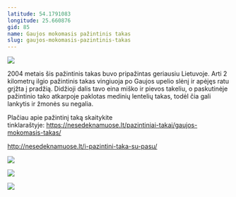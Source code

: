 ```yaml
---
latitude: 54.1791083
longitude: 25.660876
gid: 85
name: Gaujos mokomasis pažintinis takas
slug: gaujos-mokomasis-pazintinis-takas
---
```

![](https://doc-04-ag-mymaps.googleusercontent.com/untrusted/hostedimage/ihucu48q9m5s1hftel5u85tfdc/5cmsp8mbc8ufeao3vnu41fnbro/1641717000000/-WPmm_dsOCr8C_2Ftfdhs7CzXYdOD0wc/*/6AIsG_va3dTa3g0g4KyHNkuf3HeW33qGZzmghYdRUzIBcfmTWnSjMnYcccceUusOBcYzlf3AkG5ogCzy1u8BSgzFp-lBukIgDmIATjW7UdA5kHy3zSLPAip0caAXaSQFHZhlOxcCC3tUIh0kdpje4Jlu0BdMzAU680_QDzG0LPJPyoRBSYq2FVpZtuNG2tGfwBQ?session=0&fife)  
  
2004 metais šis pažintinis takas buvo pripažintas geriausiu Lietuvoje. Arti 2 kilometrų ilgio pažintinis takas vingiuoja po Gaujos upelio slėnį ir apėjęs ratu grįžta į pradžią. Didžioji dalis tavo eina miško ir pievos takeliu, o paskutinėje pažintinio tako atkarpoje paklotas medinių lentelių takas, todėl čia gali lankytis ir žmonės su negalia.  
  
Plačiau apie pažintinį taką skaitykite tinklaraštyje: https://nesedeknamuose.lt/pazintiniai-takai/gaujos-mokomasis-takas/  
  
http://nesedeknamuose.lt/i-pazintini-taka-su-pasu/  
  
![](https://doc-0s-ag-mymaps.googleusercontent.com/untrusted/hostedimage/ihucu48q9m5s1hftel5u85tfdc/tdn0l6m4ckt0ueghsgs1vk2bvc/1641717000000/-WPmm_dsOCr8C_2Ftfdhs7CzXYdOD0wc/*/6AIsG_vaLFn-mI-SEGhpQK3OVsbS8pmB7CpD90ENDf3N5KetLHoWCA2fuH7IlfwcBA9SjOK3mmQk9neo_EPSQKovp8FV4mGByfQKK26Sp1Wuk0ZP0Z0IF8DfQBPNTlb0F3NU3TDG-_rnieLLAwJ-FJz58efQ-tcgr3OEiAbqMWg9XbJMouvdSOLXXWutI4_P4Rw?session=0&fife)  
  
![](https://doc-10-ag-mymaps.googleusercontent.com/untrusted/hostedimage/ihucu48q9m5s1hftel5u85tfdc/dn6m0v6osrll9u9db2d00jn644/1641717000000/-WPmm_dsOCr8C_2Ftfdhs7CzXYdOD0wc/*/6AIsG_vawEAW2_7nCWk71DNnSLERKFtEADhYlFuxUdSJ_EP-NT3vXHv9r5ezEQCV3FtcvzVJZcaTNjLYMyg3_e1hh479KpsB7R_eBgqdrfYynWeS1Oi4MwwgwB9spaCpWoeIr7WSX-e_tQAY0bsfEewjckXsOMdfhQGmiuJILq3Iwk8458A7B3WE_w3JWAHtELg?session=0&fife)  
  
![](https://doc-0g-ag-mymaps.googleusercontent.com/untrusted/hostedimage/ihucu48q9m5s1hftel5u85tfdc/ip5tv04pgocr875hltt2u9uvkc/1641717000000/-WPmm_dsOCr8C_2Ftfdhs7CzXYdOD0wc/*/6AIsG_vbOjV4u5NbN0WNzr91ISthQOfc7pCcHs1hFW1lbg_eXDdVSWbYtaGAomoiFJzn2Cbh2xwrmOeOYybXOmxcipCrKkreSq0D1LEZw8mSqrCFwnCFajxDkF5K0LVypzv-iVjDcOKEdEjNOOr5NBQb--KclLvtTcYenhiecq5rgH088ioSNi7SqhuewJxMpUA?session=0&fife)
